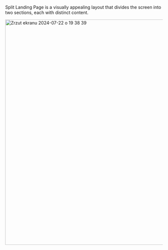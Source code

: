 Split Landing Page is a visually appealing layout that divides the screen into two sections, each with distinct content.

<img width="721" alt="Zrzut ekranu 2024-07-22 o 19 38 39" src="https://github.com/user-attachments/assets/73090830-d392-4127-a08b-123e595758d4">
